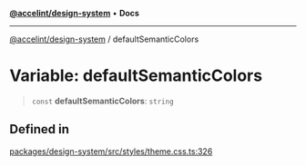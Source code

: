 [**@accelint/design-system**](../README.md) • **Docs**

***

[@accelint/design-system](../README.md) / defaultSemanticColors

# Variable: defaultSemanticColors

> `const` **defaultSemanticColors**: `string`

## Defined in

[packages/design-system/src/styles/theme.css.ts:326](https://github.com/gohypergiant/standard-toolkit/blob/258694cea8ed8bbd956b3cf5da47c2c9debcf127/packages/design-system/src/styles/theme.css.ts#L326)
